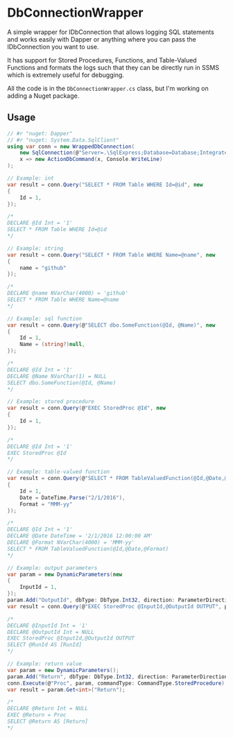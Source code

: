 # DbConnectionWrapper

A simple wrapper for IDbConnection that allows logging SQL statements and works easily with Dapper or anything where you can pass the IDbConnection you want to use.

It has support for Stored Procedures, Functions, and Table-Valued Functions and formats the logs such that they can be directly run in SSMS which is extremely useful for debugging.

All the code is in the `DbConnectionWrapper.cs` class, but I'm working on adding a Nuget package.

## Usage

``` C#
// #r "nuget: Dapper"
// #r "nuget: System.Data.SqlClient"
using var conn = new WrappedDbConnection(
    new SqlConnection(@"Server=.\SqlExpress;Database=Database;Integrated Security=SSPI"), 
    x => new ActionDbCommand(x, Console.WriteLine)
);

// Example: int
var result = conn.Query("SELECT * FROM Table WHERE Id=@id", new
{
    Id = 1,
});

/*
DECLARE @Id Int = '1'
SELECT * FROM Table WHERE Id=@id
*/

// Example: string
var result = conn.Query("SELECT * FROM Table WHERE Name=@name", new
{
    name = "github"
});

/*
DECLARE @name NVarChar(4000) = 'github'
SELECT * FROM Table WHERE Name=@name
*/

// Example: sql function
var result = conn.Query(@"SELECT dbo.SomeFunction(@Id, @Name)", new
{
    Id = 1,
    Name = (string?)null,
});

/*
DECLARE @Id Int = '1'
DECLARE @Name NVarChar(1) = NULL
SELECT dbo.SomeFunction(@Id, @Name)
*/

// Example: stored procedure
var result = conn.Query(@"EXEC StoredProc @Id", new
{
    Id = 1,
});

/*
DECLARE @Id Int = '1'
EXEC StoredProc @Id
*/

// Example: table-valued function
var result = conn.Query(@"SELECT * FROM TableValuedFunction(@Id,@Date,@Format)", new
{
    Id = 1,
    Date = DateTime.Parse("2/1/2016"),
    Format = "MMM-yy"
});

/*
DECLARE @Id Int = '1'
DECLARE @Date DateTime = '2/1/2016 12:00:00 AM'
DECLARE @Format NVarChar(4000) = 'MMM-yy'
SELECT * FROM TableValuedFunction(@Id,@Date,@Format)
*/

// Example: output parameters
var param = new DynamicParameters(new
{
    InputId = 1,
});
param.Add("OutputId", dbType: DbType.Int32, direction: ParameterDirection.Output);
var result = conn.Query(@"EXEC StoredProc @InputId,@OutputId OUTPUT", param);

/*
DECLARE @InputId Int = '1'
DECLARE @OutputId Int = NULL
EXEC StoredProc @InputId,@OutputId OUTPUT
SELECT @RunId AS [RunId]
*/

// Example: return value
var param = new DynamicParameters();
param.Add("Return", dbType: DbType.Int32, direction: ParameterDirection.ReturnValue);
conn.Execute(@"Proc", param, commandType: CommandType.StoredProcedure);
var result = param.Get<int>("Return");

/*
DECLARE @Return Int = NULL
EXEC @Return = Proc
SELECT @Return AS [Return]
*/

```

